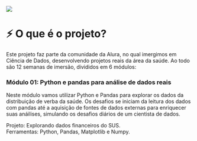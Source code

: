 ![](https://github.com/letpires/bootcamp_alura/blob/main/bootcamp.png)


<h1> ⚡ <b> O que é o projeto? </b> </h1>

Este projeto faz parte da comunidade da Alura, no qual imergimos em Ciência de Dados, desenvolvendo projetos reais da área da saúde. Ao todo são 12 semanas de imersão, divididos em 6 módulos:

<h3> Módulo 01:  Python e pandas para análise de dados reais </h3> 
Neste módulo vamos utilizar Python e Pandas para explorar os dados da distribuição de verba da saúde. Os desafios se iniciam da leitura dos dados com pandas até a aquisição de fontes de dados externas para enriquecer suas anáilises, simulando os desafios diários de um cientista de dados. 

Projeto: Explorando dados financeiros do SUS.<br>
Ferramentas: Python, Pandas, Matplotlib e Numpy.
